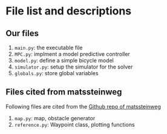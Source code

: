 # File list and descriptions

## Our files
1. `main.py`: the executable file
2. `MPC.py`: implment a model predictive controller 
3. `model.py`: define a simple bicycle model 
4. `simulator.py`: setup the simulator for the solver
5. `globals.py`: store global variables

## Files cited from matssteinweg
Following files are cited from the [Github repo of matssteinweg](https://github.com/matssteinweg/Multi-Purpose-MPC)
1. `map.py`: map, obstacle generator
2. `reference.py`: Waypoint class, plotting functions